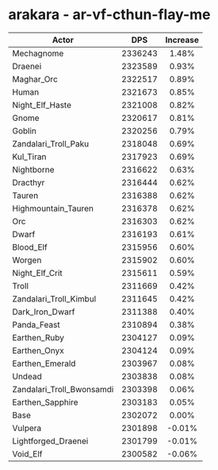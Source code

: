# arakara - ar-vf-cthun-flay-me
| Actor | DPS | Increase |
|---|:---:|:---:|
|Mechagnome|2336243|1.48%|
|Draenei|2323589|0.93%|
|Maghar_Orc|2322517|0.89%|
|Human|2321673|0.85%|
|Night_Elf_Haste|2321008|0.82%|
|Gnome|2320617|0.81%|
|Goblin|2320256|0.79%|
|Zandalari_Troll_Paku|2318048|0.69%|
|Kul_Tiran|2317923|0.69%|
|Nightborne|2316622|0.63%|
|Dracthyr|2316444|0.62%|
|Tauren|2316388|0.62%|
|Highmountain_Tauren|2316378|0.62%|
|Orc|2316303|0.62%|
|Dwarf|2316193|0.61%|
|Blood_Elf|2315956|0.60%|
|Worgen|2315902|0.60%|
|Night_Elf_Crit|2315611|0.59%|
|Troll|2311669|0.42%|
|Zandalari_Troll_Kimbul|2311645|0.42%|
|Dark_Iron_Dwarf|2311388|0.40%|
|Panda_Feast|2310894|0.38%|
|Earthen_Ruby|2304127|0.09%|
|Earthen_Onyx|2304124|0.09%|
|Earthen_Emerald|2303967|0.08%|
|Undead|2303838|0.08%|
|Zandalari_Troll_Bwonsamdi|2303398|0.06%|
|Earthen_Sapphire|2303183|0.05%|
|Base|2302072|0.00%|
|Vulpera|2301898|-0.01%|
|Lightforged_Draenei|2301799|-0.01%|
|Void_Elf|2300582|-0.06%|
